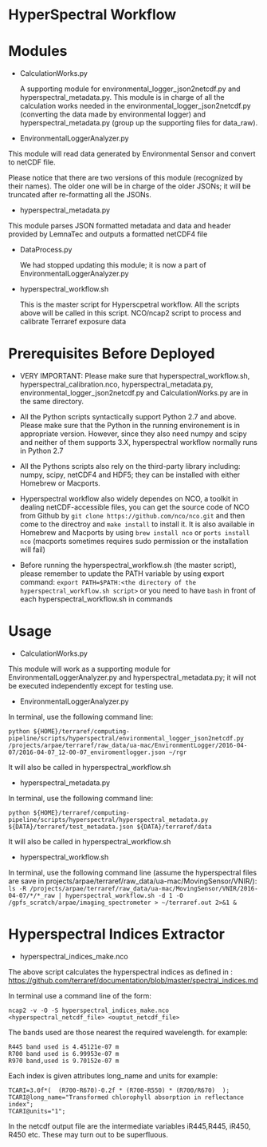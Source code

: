 HyperSpectral Workflow
=======================

# Modules 

* CalculationWorks.py

    A supporting module for environmental_logger_json2netcdf.py and hyperspectral_metadata.py.
This module is in charge of all the calculation works needed in the
environmental_logger_json2netcdf.py (converting the data made by environmental logger)
and hyperspectral_metadata.py (group up the supporting files for data_raw).

* EnvironmentalLoggerAnalyzer.py

 This module will read data generated by Environmental Sensor and convert to netCDF file.

 Please notice that there are two versions of this module (recognized by their names). The 
 older one will be in charge of the older JSONs; it will be truncated after re-formatting all
 the JSONs.

* hyperspectral_metadata.py

 This module parses JSON formatted metadata and data and header provided by LemnaTec and outputs a formatted netCDF4 file

* DataProcess.py

  We had stopped updating this module; it is now a part of EnvironmentalLoggerAnalyzer.py

* hyperspectral_workflow.sh

  This is the master script for Hyperscpetral workflow. All the scripts above will be called in this script.
NCO/ncap2 script to process and calibrate Terraref exposure data


# Prerequisites Before Deployed

  * VERY IMPORTANT: Please make sure that hyperspectral_workflow.sh, hyperspectral_calibration.nco, hyperspectral_metadata.py, environmental_logger_json2netcdf.py and CalculationWorks.py are in
the same directory. 

  * All the Python scripts syntactically support Python 2.7 and above. Please make sure that the Python in the running environement is
in appropriate version. However, since they also need numpy and scipy and neither of them supports 3.X, hyperspectral workflow normally runs in Python
2.7

  * All the Pythons scripts also rely on the third-party library including: numpy, scipy, netCDF4 and HDF5; they can be installed with either Homebrew
or Macports.

  * Hyperspectral workflow also widely dependes on NCO, a toolkit in dealing netCDF-accessible files, you can get the source code of NCO from Github by
`git clone https://github.com/nco/nco.git` and then come to the directroy and `make install` to install it. It is also available in Homebrew and
Macports by using `brew install nco` or `ports install nco` (macports sometimes requires sudo permission or the installation will fail)

  * Before running the hyperspectral_workflow.sh (the master script), please remember to update the PATH variable by using export command:
`export PATH=$PATH:<the directory of the hyperspectral_workflow.sh script>` or you need to have `bash` in front of each hyperspectral_workflow.sh in commands

# Usage

* CalculationWorks.py

This module will work as a supporting module for EnvironmentalLoggerAnalyzer.py and hyperspectral_metadata.py; it will not be executed
independently except for testing use.

* EnvironmentalLoggerAnalyzer.py

In terminal, use the following command line:

`python ${HOME}/terraref/computing-pipeline/scripts/hyperspectral/environmental_logger_json2netcdf.py /projects/arpae/terraref/raw_data/ua-mac/EnvironmentLogger/2016-04-07/2016-04-07_12-00-07_enviromentlogger.json ~/rgr`

It will also be called in hyperspectral_workflow.sh

* hyperspectral_metadata.py

In terminal, use the following command line:

`python ${HOME}/terraref/computing-pipeline/scripts/hyperspectral/hyperspectral_metadata.py ${DATA}/terraref/test_metadata.json ${DATA}/terraref/data`

It will also be called in hyperspectral_workflow.sh

* hyperspectral_workflow.sh

In terminal, use the following command line (assume the hyperspectral files are save in projects/arpae/terraref/raw_data/ua-mac/MovingSensor/VNIR/):
`ls -R /projects/arpae/terraref/raw_data/ua-mac/MovingSensor/VNIR/2016-04-07/*/*_raw | hyperspectral_workflow.sh -d 1 -O /gpfs_scratch/arpae/imaging_spectrometer > ~/terraref.out 2>&1 &`


# Hyperspectral Indices Extractor

* hyperspectral_indices_make.nco

The above script calculates the hyperspectral indices as defined in :
https://github.com/terraref/documentation/blob/master/spectral_indices.md

In terminal use a command line of the form: 

    ncap2 -v -O -S hyperspectral_indices_make.nco  <hyperspectral_netcdf_file> <ouptut_netcdf_file> 

The bands used are those nearest the required wavelength. for example:
    
    R445 band used is 4.45121e-07 m
    R700 band used is 6.99953e-07 m
    R970 band,used is 9.70152e-07 m
    
 Each index is given attributes long_name and units for example:
 
    TCARI=3.0f*(  (R700-R670)-0.2f * (R700-R550) * (R700/R670)  );
    TCARI@long_name="Transformed chlorophyll absorption in reflectance index";
    TCARI@units="1";

 In the netcdf output file are the intermediate variables iR445,R445, iR450, R450 etc. These may turn out to be superfluous.
    




